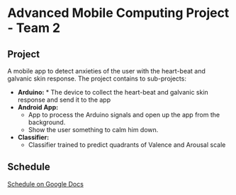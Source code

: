 # Advanced Mobile Computing Project - Team 2

## Project

A mobile app to detect anxieties of the user with the heart-beat and galvanic skin response.
The project contains to sub-projects:
  *  __Arduino:__
    * The device to collect the heart-beat and galvanic skin response and send it to the app
  * __Android App:__
    * App to process the Arduino signals and open up the app from the background.
    * Show the user something to calm him down.
 * __Classifier:__
    * Classifier trained to predict quadrants of Valence and Arousal scale 

## Schedule
[Schedule on Google Docs](https://docs.google.com/document/d/1CjgWYKpjvYFAbCEIinPqYVnt7ToVlSJ6Sl4IkL2ajTo/edit)
